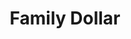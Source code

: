 ---
title: "Family Dollar"
url: /chicago/family-dollar-south-kedzie-avenue-2/
shop: variety store
---